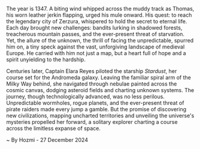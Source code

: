 
The year is 1347.  A biting wind whipped across the muddy track as Thomas, his worn leather jerkin flapping, urged his mule onward.  His quest: to reach the legendary city of Zerzura, whispered to hold the secret to eternal life.  Each day brought new challenges: bandits lurking in shadowed forests, treacherous mountain passes, and the ever-present threat of starvation. Yet, the allure of the unknown, the thrill of facing the unpredictable, spurred him on, a tiny speck against the vast, unforgiving landscape of medieval Europe.  He carried with him not just a map, but a heart full of hope and a spirit unyielding to the hardship.

Centuries later, Captain Elara Reyes piloted the starship *Stardust*, her course set for the Andromeda galaxy.  Leaving the familiar spiral arm of the Milky Way behind, she navigated through nebulae painted across the cosmic canvas, dodging asteroid fields and charting unknown systems.  The journey, though technologically advanced, was no less perilous.  Unpredictable wormholes, rogue planets, and the ever-present threat of pirate raiders made every jump a gamble.  But the promise of discovering new civilizations, mapping uncharted territories and unveiling the universe's mysteries propelled her forward, a solitary explorer charting a course across the limitless expanse of space.

~ By Hozmi - 27 December 2024
